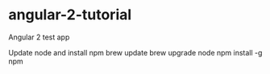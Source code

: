 # angular-2-tutorial
Angular 2 test app

Update node and install npm
brew update
brew upgrade node
npm install -g npm
